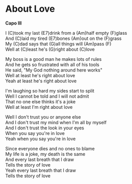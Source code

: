 # About Love

**Capo III**  
  
I (C)took my last (E7)drink from a (Am)half empty (F)glass  
And (C)laid my tired (E7)bones (Am)out on the (F)grass  
My (C)dad says that (G)all things will (Am)pass (F)  
Well at (C)least he's (G)right about (C)love  
  
My boss is a good man he makes lots of rules  
And he gets so frustrated with all of his tools  
He said, "My God nothing around here works"  
Well at least he's right about love  
Yeah at least he's right about love  
  
I'm laughing so hard my sides start to split  
Well I cannot be told and I will not admit  
That no one else thinks it's a joke  
Well at least I'm right about love  
  
Well I don't trust you or anyone else  
And I don't trust my mind when I'm all by myself  
And I don't trust the look in your eyes  
When you say you're in love  
Yeah when you say you're in love  
  
Since everyone dies and no ones to blame  
My life is a joke, my death is the same  
And every last breath that I draw  
Tells the story of love  
Yeah every last breath that I draw  
Tells the story of love

